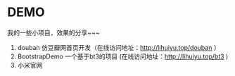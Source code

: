 # DEMO
我的一些小项目，效果的分享~~~

1. douban	仿豆瓣网首页开发（在线访问地址：http://lihuiyu.top/douban ）
2. BootstrapDemo 	一个基于bt3的项目	(在线访问地址：http://lihuiyu.top/bt3 )
3. 小米官网
